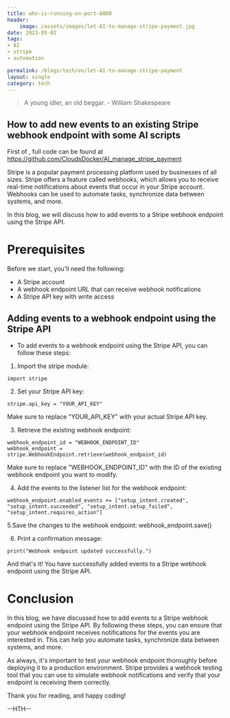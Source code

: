 ```yaml
---
title: who-is-running-on-port-8080
header:
    image: /assets/images/let-AI-to-manage-stripe-payment.jpg
date: 2023-05-02
tags:
- AI
- stripe
- automation

permalink: /blogs/tech/en/let-AI-to-manage-stripe-payment
layout: single
category: tech
---
```

> A young idler, an old beggar. - William Shakespeare

## How to add new events to an existing Stripe webhook endpoint with some AI scripts

First of , full code can be found at https://github.com/CloudsDocker/AI_manage_stripe_payment

Stripe is a popular payment processing platform used by businesses of all sizes. Stripe offers a feature called webhooks, which allows you to receive real-time notifications about events that occur in your Stripe account. Webhooks can be used to automate tasks, synchronize data between systems, and more.

In this blog, we will discuss how to add events to a Stripe webhook endpoint using the Stripe API.

# Prerequisites
Before we start, you'll need the following:
 
 - A Stripe account
 - A webhook endpoint URL that can receive webhook notifications
 - A Stripe API key with write access


## Adding events to a webhook endpoint using the Stripe API
 - To add events to a webhook endpoint using the Stripe API, you can follow these steps:

1. Import the stripe module:

```
import stripe
```

2. Set your Stripe API key:


```
stripe.api_key = "YOUR_API_KEY"
```

Make sure to replace "YOUR_API_KEY" with your actual Stripe API key.

3. Retrieve the existing webhook endpoint:

```
webhook_endpoint_id = "WEBHOOK_ENDPOINT_ID"
webhook_endpoint = stripe.WebhookEndpoint.retrieve(webhook_endpoint_id)
```

Make sure to replace "WEBHOOK_ENDPOINT_ID" with the ID of the existing webhook endpoint you want to modify.

4. Add the events to the listener list for the webhook endpoint:

```
webhook_endpoint.enabled_events += ["setup_intent.created", "setup_intent.succeeded", "setup_intent.setup_failed", "setup_intent.requires_action"]
```
5.Save the changes to the webhook endpoint:
webhook_endpoint.save()

6. Print a confirmation message:

```
print("Webhook endpoint updated successfully.")
```
And that's it! You have successfully added events to a Stripe webhook endpoint using the Stripe API.

# Conclusion
In this blog, we have discussed how to add events to a Stripe webhook endpoint using the Stripe API. By following these steps, you can ensure that your webhook endpoint receives notifications for the events you are interested in. This can help you automate tasks, synchronize data between systems, and more.

As always, it's important to test your webhook endpoint thoroughly before deploying it to a production environment. Stripe provides a webhook testing tool that you can use to simulate webhook notifications and verify that your endpoint is receiving them correctly.

Thank you for reading, and happy coding!


--HTH--

